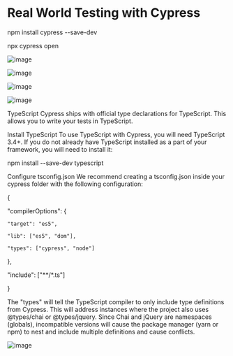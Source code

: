 # Real World Testing with Cypress

npm install cypress --save-dev

npx cypress open

![image](https://user-images.githubusercontent.com/45335405/195449749-dcfbdc2b-cb8b-463c-adcf-e507b315d62a.png)

![image](https://user-images.githubusercontent.com/45335405/195449811-ef08e136-8cf9-459f-b805-01e0e4c9ec50.png)

![image](https://user-images.githubusercontent.com/45335405/195449394-f73f037b-ec59-4ffb-b506-3cdc0fd8ead0.png)

![image](https://user-images.githubusercontent.com/45335405/195457223-561e66e4-1f04-40e5-8fff-b8d4e65654b2.png)


TypeScript
Cypress ships with official type declarations for TypeScript. This allows you to write your tests in TypeScript.

Install TypeScript
To use TypeScript with Cypress, you will need TypeScript 3.4+. If you do not already have TypeScript installed as a part of your framework, you will need to install it:

npm install --save-dev typescript

Configure tsconfig.json
We recommend creating a tsconfig.json inside your cypress folder with the following configuration:

{

  "compilerOptions": {
  
    "target": "es5",
    
    "lib": ["es5", "dom"],
    
    "types": ["cypress", "node"]
    
  },
  
  "include": ["**/*.ts"]
  
}

The "types" will tell the TypeScript compiler to only include type definitions from Cypress. This will address instances where the project also uses @types/chai or @types/jquery. Since Chai and jQuery are namespaces (globals), incompatible versions will cause the package manager (yarn or npm) to nest and include multiple definitions and cause conflicts.


![image](https://user-images.githubusercontent.com/45335405/195452067-84d440cb-7bb9-41c4-b515-ed53c928761f.png)

